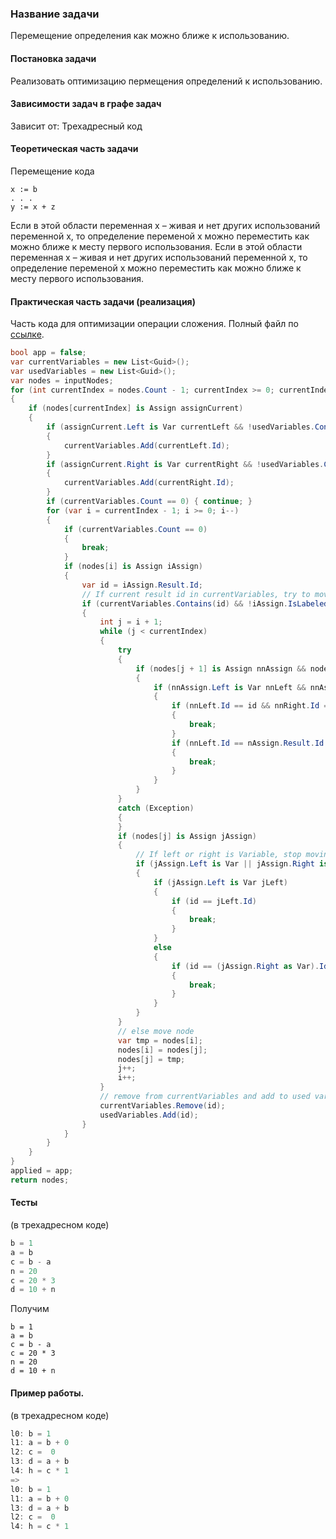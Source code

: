 ### Название задачи
Перемещение определения как можно ближе к использованию.

#### Постановка задачи
Реализовать оптимизацию пермещения определений к использованию.

#### Зависимости задач в графе задач
Зависит от: Трехадресный код

#### Теоретическая часть задачи
Перемещение кода
```
x := b
. . .
y := x + z
```

Если в этой области переменная x – живая и нет других использований переменной x, то определение переменой x можно переместить как можно ближе к месту первого использования.
Если в этой области переменная x – живая и нет других использований переменной x, то определение переменой x можно переместить как можно ближе к месту первого использования.

#### Практическая часть задачи (реализация)
Часть кода для оптимизации операции сложения. Полный файл по [ссылке](https://github.com/Lucky112/mmcs-optimizing-compiler-spring-2018/blob/master/Compiler.Optimizations/DeclarationOptimization.cs).
```csharp
bool app = false;
var currentVariables = new List<Guid>();
var usedVariables = new List<Guid>();
var nodes = inputNodes;
for (int currentIndex = nodes.Count - 1; currentIndex >= 0; currentIndex--)
{
    if (nodes[currentIndex] is Assign assignCurrent)
    {
        if (assignCurrent.Left is Var currentLeft && !usedVariables.Contains(currentLeft.Id))
        {
            currentVariables.Add(currentLeft.Id);
        }
        if (assignCurrent.Right is Var currentRight && !usedVariables.Contains(currentRight.Id))
        {
            currentVariables.Add(currentRight.Id);
        }
        if (currentVariables.Count == 0) { continue; }
        for (var i = currentIndex - 1; i >= 0; i--)
        {
            if (currentVariables.Count == 0)
            {
                break;
            }
            if (nodes[i] is Assign iAssign)
            {
                var id = iAssign.Result.Id;
                // If current result id in currentVariables, try to move it
                if (currentVariables.Contains(id) && !iAssign.IsLabeled)
                {
                    int j = i + 1;
                    while (j < currentIndex)
                    {
                        try
                        {
                            if (nodes[j + 1] is Assign nnAssign && nodes[j] is Assign nAssign)
                            {
                                if (nnAssign.Left is Var nnLeft && nnAssign.Right is Var nnRight)
                                {
                                    if (nnLeft.Id == id && nnRight.Id == nAssign.Result.Id)
                                    {
                                        break;
                                    }
                                    if (nnLeft.Id == nAssign.Result.Id && nnRight.Id == id)
                                    {
                                        break;
                                    }
                                }
                            }
                        }
                        catch (Exception)
                        {
                        }
                        if (nodes[j] is Assign jAssign)
                        {
                            // If left or right is Variable, stop moving
                            if (jAssign.Left is Var || jAssign.Right is Var)
                            {
                                if (jAssign.Left is Var jLeft)
                                {
                                    if (id == jLeft.Id)
                                    {
                                        break;
                                    }
                                }
                                else
                                {
                                    if (id == (jAssign.Right as Var).Id)
                                    {
                                        break;
                                    }
                                }
                            }
                        }
                        // else move node
                        var tmp = nodes[i];
                        nodes[i] = nodes[j];
                        nodes[j] = tmp;
                        j++;
                        i++;
                    }
                    // remove from currentVariables and add to used variables
                    currentVariables.Remove(id);
                    usedVariables.Add(id);
                }
            }
        }
    }
}
applied = app;
return nodes;
```

#### Тесты
(в трехадресном коде)
```csharp
b = 1
a = b
c = b - a  
n = 20
c = 20 * 3
d = 10 + n 
```

Получим
```
b = 1
a = b
c = b - a  
c = 20 * 3
n = 20
d = 10 + n 
```

#### Пример работы.
(в трехадресном коде)
```csharp
l0: b = 1 
l1: a = b + 0
l2: c =  0 
l3: d = a + b 
l4: h = c * 1
=>
l0: b = 1 
l1: a = b + 0 
l3: d = a + b
l2: c =  0  
l4: h = c * 1
```



